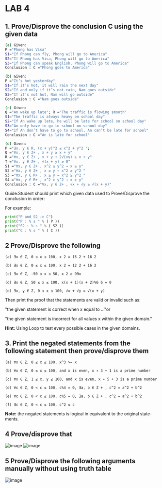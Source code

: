 # LAB 4

## 1. Prove/Disprove the conclusion C using the given data

```bash
(a) Given:
P ="Phong has Visa"
S1="If Phong can fly, Phong will go to America"
S2="If Phong has Visa, Phong will go to America"
S3="If Phong can speak English, Phong will go to America"
Conclusion : C ="Phong goes to America"
```

```bash
(b) Given:
P ="It’s hot yesterday"
S1="If it’s hot, it will rain the next day"
S2="If and only if it’s not rain, Nam goes outside"
S3="If it’s not hot, Nam will go outside"
Conclusion : C ="Nam goes outside"
```

```bash
(c) Given:
Q ="An wake up late"; R ="The traffic is flowing smooth"
S1="The traffic is always heavy on school day"
S2="If An wake up late, he will be late for school on school day"
S3="An only have to go to school on school day"
S4="If An don’t have to go to school, An can’t be late for school"
Conclusion : C ="An is late for school"

```

```bash
(d) Given:
P ="∃x, y ∈ R, (x + y)^2 ≤ x^2 + y^2 ";
Q ="∀x, y ∈ Z+ , x + y ≥ x + y"
R ="∀x, y ∈ Z+ , x + y + 2√(xy) ≥ x + y"
T ="∀x, y ∈ Z+ , √(x + y) ≥ 0"
S1 ="∀x, y ∈ Z+ , x^2 ≥ y^2 → x ≥ y"
S2 ="∀x, y ∈ Z+ , x ≥ y → x^2 ≥ y^2 "
S3 ="∀x, y ∈ R+ , x ≥ y → x^2 ≥ y^2 "
S4 ="∀x, y ∈ R+ , x^2 ≥ y^2 → x ≥ y"
Conclusion : C ="∀x, y ∈ Z+ , √x + √y ≥ √(x + y)"
```

Guide:Student should print which given data used to Prove/Disprove the conclusion in order:

For example:

```python
print("P and S2 -> C")
print("P : % s " % ( P ))
print("S2 : % s " % ( S2 ))
print("C : % s " % ( C ))
```

## 2 Prove/Disprove the following

`(a) ∃x ∈ Z, 0 ≤ x ≤ 100, x 2 = 15 2 + 16 2`

`(b) ∃x ∈ Z, 0 ≤ x ≤ 100, x 2 = 12 2 + 16 2`

`(c) ∃x ∈ Z, −50 ≤ x ≤ 50, x 2 ≥ 99x`

`(d) ∃x ∈ Z, 50 ≤ x ≤ 100, x(x + 1)(x + 2)%6 6 = 0`

`(e) ∃x, y ∈ Z, 0 ≤ x ≤ 100, √x + √y = √(x + y)`

Then print the proof that the statements are valid or invalid such as:

"the given statement is correct when x equal to ..."or

"the given statement is incorrect for all values x within the given domain."

**Hint:** Using Loop to test every possible cases in the given domains.

## 3. Print the negated statements from the following statement then prove/disprove them

`(a) ∀x ∈ Z, 0 ≤ x ≤ 100, x^3 >= x`

`(b) ∀x ∈ Z, 0 ≤ x ≤ 100, and x is even, x ∗ 3 + 1 is a prime number`

`(c) ∀x ∈ Z, 1 ≤ x, y ≤ 100, and x is even, x ∗ 5 + 3 is a prime number`

`(d) ∀c ∈ Z, 0 < c ≤ 100, c%4 = 0, ∃a, b ∈ Z + , c^2 = a^2 + b^2`

`(e) ∀c ∈ Z, 0 < c ≤ 100, c%5 = 0, ∃a, b ∈ Z + , c^2 = a^2 + b^2`

`(f) ∃c ∈ Z, 0 < c ≤ 100, c^2 ≤ c`

**Note:** the negated statements is logical in equivalent to the original state-
ments.

## 4 Prove/disprove that

![image](/41.png)
![image](/42.png)

## 5 Prove/Disprove the following arguments manually without using truth table

![image](/5.png)

